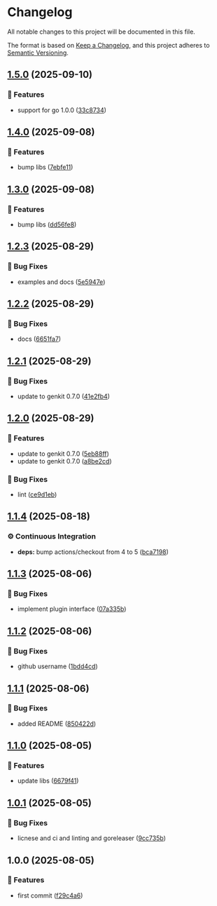 # Changelog

All notable changes to this project will be documented in this file.

The format is based on [Keep a Changelog](https://keepachangelog.com/en/1.0.0/),
and this project adheres to [Semantic Versioning](https://semver.org/spec/v2.0.0.html).

## [1.5.0](https://github.com/xavidop/genkit-opentelemetry-go/compare/v1.4.0...v1.5.0) (2025-09-10)

### 🚀 Features

* support for go 1.0.0 ([33c8734](https://github.com/xavidop/genkit-opentelemetry-go/commit/33c8734ac45bdd4901fd1863196514d7ba4d649b))

## [1.4.0](https://github.com/xavidop/genkit-opentelemetry-go/compare/v1.3.0...v1.4.0) (2025-09-08)

### 🚀 Features

* bump libs ([7ebfe11](https://github.com/xavidop/genkit-opentelemetry-go/commit/7ebfe11632b89bb3fccc49550ee0201aaf9d06d1))

## [1.3.0](https://github.com/xavidop/genkit-opentelemetry-go/compare/v1.2.3...v1.3.0) (2025-09-08)

### 🚀 Features

* bump libs ([dd56fe8](https://github.com/xavidop/genkit-opentelemetry-go/commit/dd56fe8bea45e65bf96381ae3021d6209b1642d8))

## [1.2.3](https://github.com/xavidop/genkit-opentelemetry-go/compare/v1.2.2...v1.2.3) (2025-08-29)

### 🐛 Bug Fixes

* examples and docs ([5e5947e](https://github.com/xavidop/genkit-opentelemetry-go/commit/5e5947e9c543a4540ad3f9472d197bb499587cae))

## [1.2.2](https://github.com/xavidop/genkit-opentelemetry-go/compare/v1.2.1...v1.2.2) (2025-08-29)

### 🐛 Bug Fixes

* docs ([6651fa7](https://github.com/xavidop/genkit-opentelemetry-go/commit/6651fa7c0e7d0ff5f1ea2c419e2895c3ae6720f9))

## [1.2.1](https://github.com/xavidop/genkit-opentelemetry-go/compare/v1.2.0...v1.2.1) (2025-08-29)

### 🐛 Bug Fixes

* update to genkit 0.7.0 ([41e2fb4](https://github.com/xavidop/genkit-opentelemetry-go/commit/41e2fb4a130b6d2032b89b709930b62e19db372d))

## [1.2.0](https://github.com/xavidop/genkit-opentelemetry-go/compare/v1.1.4...v1.2.0) (2025-08-29)

### 🚀 Features

* update to genkit 0.7.0 ([5eb88ff](https://github.com/xavidop/genkit-opentelemetry-go/commit/5eb88ffefd13ed4aa2e4a8eef4adaab2b78d663a))
* update to genkit 0.7.0 ([a8be2cd](https://github.com/xavidop/genkit-opentelemetry-go/commit/a8be2cded4a8c8bbbabe080f4e5001b1945b32cb))

### 🐛 Bug Fixes

* lint ([ce9d1eb](https://github.com/xavidop/genkit-opentelemetry-go/commit/ce9d1eb4756960fc5dfdada17150904f6c96928b))

## [1.1.4](https://github.com/xavidop/genkit-opentelemetry-go/compare/v1.1.3...v1.1.4) (2025-08-18)

### ⚙️ Continuous Integration

* **deps:** bump actions/checkout from 4 to 5 ([bca7198](https://github.com/xavidop/genkit-opentelemetry-go/commit/bca7198424019ad3421b6d5e973194ca45029be5))

## [1.1.3](https://github.com/xavidop/genkit-opentelemetry-go/compare/v1.1.2...v1.1.3) (2025-08-06)

### 🐛 Bug Fixes

* implement plugin interface ([07a335b](https://github.com/xavidop/genkit-opentelemetry-go/commit/07a335be0dca1ecd2a988d43fd57c0eabd4da56a))

## [1.1.2](https://github.com/xavidop/genkit-opentelemetry-go/compare/v1.1.1...v1.1.2) (2025-08-06)

### 🐛 Bug Fixes

* github username ([1bdd4cd](https://github.com/xavidop/genkit-opentelemetry-go/commit/1bdd4cdc3583646ba38ae3752fd0ecf36453ce7c))

## [1.1.1](https://github.com/xavidop/genkit-opentelemetry-go/compare/v1.1.0...v1.1.1) (2025-08-06)

### 🐛 Bug Fixes

* added README ([850422d](https://github.com/xavidop/genkit-opentelemetry-go/commit/850422d2f1aa7cc7cd6fcd4c21fd34be28132f9e))

## [1.1.0](https://github.com/xavidop/genkit-opentelemetry-go/compare/v1.0.1...v1.1.0) (2025-08-05)

### 🚀 Features

* update libs ([6679f41](https://github.com/xavidop/genkit-opentelemetry-go/commit/6679f411815c89f5272098dcd4ca72136eb58d26))

## [1.0.1](https://github.com/xavidop/genkit-opentelemetry-go/compare/v1.0.0...v1.0.1) (2025-08-05)

### 🐛 Bug Fixes

* licnese and ci and linting and goreleaser ([9cc735b](https://github.com/xavidop/genkit-opentelemetry-go/commit/9cc735bd43d213a59c5e371776418faf60352879))

## 1.0.0 (2025-08-05)

### 🚀 Features

* first commit ([f29c4a6](https://github.com/xavidop/genkit-opentelemetry-go/commit/f29c4a6e7e1d61cc2a49fb8ec71983f479c2d488))

